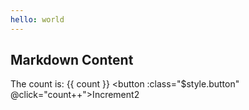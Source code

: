 ```yaml
---
hello: world
---
```


<script setup>
import { ref } from 'vue';
const count = ref(0);
</script>  

## Markdown Content

The count is: {{ count }}
<HyName />
<a-input placeholder="Basic usage" />
<button :class="$style.button" @click="count++">Increment2</button>

<style module>
.button {
  color: #c97368;
  font-weight: bold;
}
</style>
